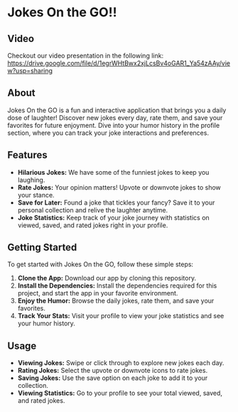 # Jokes On the GO!!

## Video

Checkout our video presentation in the following link: https://drive.google.com/file/d/1egrWHtBwx2xjLcsBv4oGAR1_Ya54zAAy/view?usp=sharing

## About

Jokes On the GO is a fun and interactive application that brings you a daily dose of laughter! Discover new jokes every day, rate them, and save your favorites for future enjoyment. Dive into your humor history in the profile section, where you can track your joke interactions and preferences.

## Features

- **Hilarious Jokes:** We have some of the funniest jokes to keep you laughing.
- **Rate Jokes:** Your opinion matters! Upvote or downvote jokes to show your stance.
- **Save for Later:** Found a joke that tickles your fancy? Save it to your personal collection and relive the laughter anytime.
- **Joke Statistics:** Keep track of your joke journey with statistics on viewed, saved, and rated jokes right in your profile.

## Getting Started

To get started with Jokes On the GO, follow these simple steps:

1. **Clone the App:** Download our app by cloning this repository.
2. **Install the Dependencies:** Install the dependencies required for this project, and start the app in your favorite environment.
3. **Enjoy the Humor:** Browse the daily jokes, rate them, and save your favorites.
4. **Track Your Stats:** Visit your profile to view your joke statistics and see your humor history.

## Usage

- **Viewing Jokes:** Swipe or click through to explore new jokes each day.
- **Rating Jokes:** Select the upvote or downvote icons to rate jokes.
- **Saving Jokes:** Use the save option on each joke to add it to your collection.
- **Viewing Statistics:** Go to your profile to see your total viewed, saved, and rated jokes.
